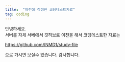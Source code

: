 ```yaml
---
title:  "이전에 작성한 코딩테스트자료"
tag: coding
---
```


안녕하세요.<br>
서버를 자체 서베에서 깃허브로 이전을 해서 코딩테스트한 자료는<br>

https://github.com/INMD1/study-file <br>

으로 가시면 보실수 있습니다.
감사합니다.